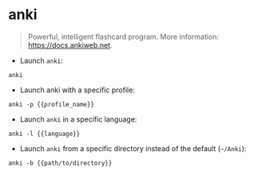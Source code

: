 # anki

> Powerful, intelligent flashcard program.
> More information: <https://docs.ankiweb.net>.

- Launch `anki`:

`anki`

- Launch anki with a specific profile:

`anki -p {{profile_name}}`

- Launch `anki` in a specific language:

`anki -l {{language}}`

- Launch `anki` from a specific directory instead of the default (`~/Anki`):

`anki -b {{path/to/directory}}`
